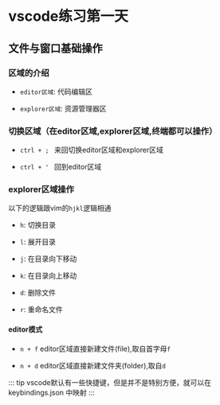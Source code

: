 # vscode练习第一天

## 文件与窗口基础操作

### 区域的介绍
- `editor区域`: 代码编辑区
  
- `explorer区域`: 资源管理器区

### 切换区域（在editor区域,explorer区域,终端都可以操作）

- `ctrl + ; ` 来回切换editor区域和explorer区域
  
- `ctrl + ' ` 回到editor区域

### explorer区域操作

以下的逻辑跟vim的`hjkl`逻辑相通

- `h`: 切换目录
  
- `l`: 展开目录
  
- `j`: 在目录向下移动
  
- `k`: 在目录向上移动
  
- `d`: 删除文件
  
- `r`: 重命名文件
  
#### editor模式

- `n + f` editor区域直接新建文件(file),取自首字母`f`
  
- `n + d` editor区域直接新建文件夹(folder),取自`d`

::: tip
vscode默认有一些快捷键，但是并不是特别方便，就可以在 keybindings.json 中映射
:::

